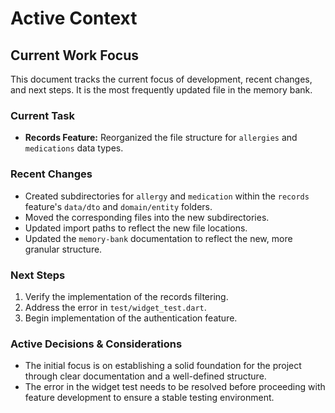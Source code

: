 # Active Context

## Current Work Focus

This document tracks the current focus of development, recent changes, and next steps. It is the most frequently updated file in the memory bank.

### Current Task

-   **Records Feature:** Reorganized the file structure for `allergies` and `medications` data types.

### Recent Changes

-   Created subdirectories for `allergy` and `medication` within the `records` feature's `data/dto` and `domain/entity` folders.
-   Moved the corresponding files into the new subdirectories.
-   Updated import paths to reflect the new file locations.
-   Updated the `memory-bank` documentation to reflect the new, more granular structure.

### Next Steps

1.  Verify the implementation of the records filtering.
2.  Address the error in `test/widget_test.dart`.
3.  Begin implementation of the authentication feature.

### Active Decisions & Considerations

-   The initial focus is on establishing a solid foundation for the project through clear documentation and a well-defined structure.
-   The error in the widget test needs to be resolved before proceeding with feature development to ensure a stable testing environment.

